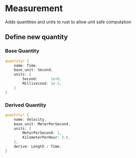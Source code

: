 # Measurement

Adds quantities and units to rust to allow unit safe computation

## Define new quantity

### Base Quantity

```rust
quantity! {
    name: Time,
    base_unit: Second,
    units: {
        Second:      1e+0,
        Millisecond: 1e-3,
    }
}
```

### Derived Quantity

```rust
quantity! {
    name: Velocity,
    base_unit: MeterPerSecond,
    units: {
        MeterPerSecond: 1,
        KilometerPerHour: 3.6,
    },
    derive: Length / Time,
}
```
